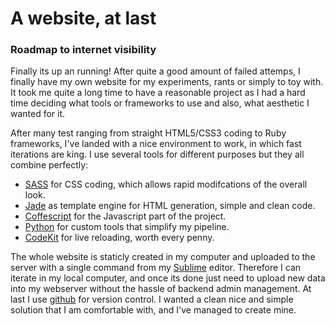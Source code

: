 # A website, at last

### Roadmap to internet visibility

Finally its up an running! After quite a good amount of failed attemps, I finally have
my own website for my experiments, rants or simply to toy with. It took me quite a long time to have a reasonable project as I had a hard time deciding what tools or frameworks to use and also, what aesthetic I wanted for it. 

After many test ranging from straight HTML5/CSS3 coding to Ruby frameworks, I've landed with a nice environment to work, in which fast iterations are king. I use several tools for different purposes but they all combine perfectly:  

* [SASS](http://sass-lang.com/) for CSS coding, which allows rapid modifcations of the overall look.  
* [Jade](http://jade-lang.com/) as template engine for HTML generation, simple and clean code.  
* [Coffescript](http://coffeescript.org/) for the Javascript part of the project.  
* [Python](http://www.python.org/) for custom tools that simplify my pipeline.  
* [CodeKit](http://incident57.com/codekit/) for live reloading, worth every penny.  

The whole website is staticly created in my computer and uploaded to the server with a single command from my [Sublime](http://www.sublimetext.com/) editor. Therefore I can iterate in my local computer, and once its done just need to upload new data into my webserver without the hassle of backend admin management. At last I use [github](https://github.com/jedarnaude/yetanotherme) for version control. I wanted a clean nice and simple solution that I am comfortable with, and I've managed to create mine.  